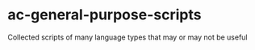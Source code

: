 # ac-general-purpose-scripts
Collected scripts of many language types that may or may not be useful
